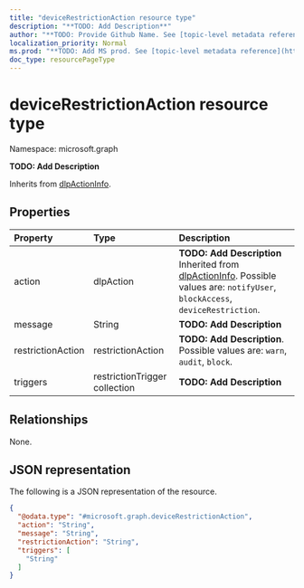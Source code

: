 ```yaml
---
title: "deviceRestrictionAction resource type"
description: "**TODO: Add Description**"
author: "**TODO: Provide Github Name. See [topic-level metadata reference](https://msgo.azurewebsites.net/add/document/guidelines/metadata.html#topic-level-metadata)**"
localization_priority: Normal
ms.prod: "**TODO: Add MS prod. See [topic-level metadata reference](https://msgo.azurewebsites.net/add/document/guidelines/metadata.html#topic-level-metadata)**"
doc_type: resourcePageType
---
```


# deviceRestrictionAction resource type

Namespace: microsoft.graph



**TODO: Add Description**


Inherits from [dlpActionInfo](../resources/dlpactioninfo.md).

## Properties
|Property|Type|Description|
|:---|:---|:---|
|action|dlpAction|**TODO: Add Description** Inherited from [dlpActionInfo](../resources/dlpactioninfo.md). Possible values are: `notifyUser`, `blockAccess`, `deviceRestriction`.|
|message|String|**TODO: Add Description**|
|restrictionAction|restrictionAction|**TODO: Add Description**. Possible values are: `warn`, `audit`, `block`.|
|triggers|restrictionTrigger collection|**TODO: Add Description**|

## Relationships
None.

## JSON representation
The following is a JSON representation of the resource.
<!-- {
  "blockType": "resource",
  "@odata.type": "microsoft.graph.deviceRestrictionAction"
}
-->
``` json
{
  "@odata.type": "#microsoft.graph.deviceRestrictionAction",
  "action": "String",
  "message": "String",
  "restrictionAction": "String",
  "triggers": [
    "String"
  ]
}
```

